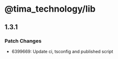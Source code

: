 # @tima_technology/lib

## 1.3.1

### Patch Changes

- 6399669: Update ci, tsconfig and published script
